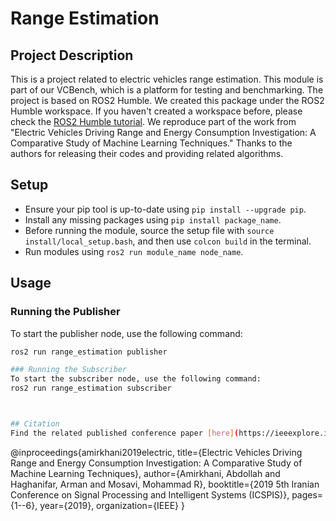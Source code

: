 # Range Estimation

## Project Description
This is a project related to electric vehicles range estimation. This module is part of our VCBench, which is a platform for testing and benchmarking. The project is based on ROS2 Humble. We created this package under the ROS2 Humble workspace. If you haven't created a workspace before, please check the [ROS2 Humble tutorial](https://docs.ros.org/en/humble/Tutorials/Beginner-Client-Libraries/Creating-Your-First-ROS2-Package.html). We reproduce part of the work from "Electric Vehicles Driving Range and Energy Consumption Investigation: A Comparative Study of Machine Learning Techniques." Thanks to the authors for releasing their codes and providing related algorithms.

## Setup
- Ensure your pip tool is up-to-date using `pip install --upgrade pip`.
- Install any missing packages using `pip install package_name`.
- Before running the module, source the setup file with `source install/local_setup.bash`, and then use `colcon build` in the terminal.
- Run modules using `ros2 run module_name node_name`.

## Usage

### Running the Publisher
To start the publisher node, use the following command:
```bash
ros2 run range_estimation publisher

### Running the Subscriber
To start the subscriber node, use the following command:
ros2 run range_estimation subscriber



## Citation
Find the related published conference paper [here](https://ieeexplore.ieee.org/abstract/document/9066042).
```
@inproceedings{amirkhani2019electric,
  title={Electric Vehicles Driving Range and Energy Consumption Investigation: A Comparative 
  Study of Machine Learning Techniques},
  author={Amirkhani, Abdollah and Haghanifar, Arman and Mosavi, Mohammad R},
  booktitle={2019 5th Iranian Conference on Signal Processing and Intelligent Systems (ICSPIS)},
  pages={1--6},
  year={2019},
  organization={IEEE}
}
```
